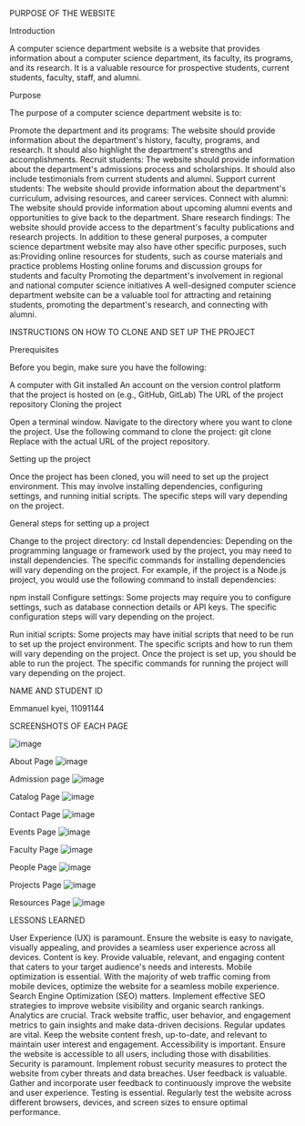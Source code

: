 PURPOSE OF THE WEBSITE




  


Introduction

A computer science department website is a website that provides information about a computer science department, its faculty, its programs, and its research. It is a valuable resource for prospective students, current students, faculty, staff, and alumni.

Purpose

The purpose of a computer science department website is to:

Promote the department and its programs: The website should provide information about the department's history, faculty, programs, and research. It should also highlight the department's strengths and accomplishments.
Recruit students: The website should provide information about the department's admissions process and scholarships. It should also include testimonials from current students and alumni.
Support current students: The website should provide information about the department's curriculum, advising resources, and career services.
Connect with alumni: The website should provide information about upcoming alumni events and opportunities to give back to the department.
Share research findings: The website should provide access to the department's faculty publications and research projects.
In addition to these general purposes, a computer science department website may also have other specific purposes, such as:Providing online resources for students, such as course materials and practice problems
Hosting online forums and discussion groups for students and faculty
Promoting the department's involvement in regional and national computer science initiatives
A well-designed computer science department website can be a valuable tool for attracting and retaining students, promoting the department's research, and connecting with alumni.



INSTRUCTIONS ON HOW TO CLONE AND SET UP THE PROJECT 








Prerequisites

Before you begin, make sure you have the following:

A computer with Git installed
An account on the version control platform that the project is hosted on (e.g., GitHub, GitLab)
The URL of the project repository
Cloning the project

Open a terminal window.
Navigate to the directory where you want to clone the project.
Use the following command to clone the project:
git clone <URL of project repository>
Replace <URL of project repository> with the actual URL of the project repository.

Setting up the project

Once the project has been cloned, you will need to set up the project environment. This may involve installing dependencies, configuring settings, and running initial scripts. The specific steps will vary depending on the project.

General steps for setting up a project

Change to the project directory:
cd <project directory>
Install dependencies:
Depending on the programming language or framework used by the project, you may need to install dependencies. The specific commands for installing dependencies will vary depending on the project. For example, if the project is a Node.js project, you would use the following command to install dependencies:


npm install
Configure settings:
Some projects may require you to configure settings, such as database connection details or API keys. The specific configuration steps will vary depending on the project.


Run initial scripts:
Some projects may have initial scripts that need to be run to set up the project environment. The specific scripts and how to run them will vary depending on the project.
Once the project is set up, you should be able to run the project. The specific commands for running the project will vary depending on the project.






NAME AND STUDENT ID




Emmanuel kyei, 11091144













SCREENSHOTS OF EACH PAGE





![image](https://github.com/Emmanuel-kyei/11091144_DCIT205/assets/151408184/93bb30e8-c41f-44d7-bf28-ee639c463399)









About Page
![image](https://github.com/Emmanuel-kyei/11091144_DCIT205/assets/151408184/a043ab5a-cf58-454e-88c1-136d91a3a151)









Admission page
![image](https://github.com/Emmanuel-kyei/11091144_DCIT205/assets/151408184/f3c59482-af0e-419f-ade7-a2b5c5c64069)









Catalog Page
![image](https://github.com/Emmanuel-kyei/11091144_DCIT205/assets/151408184/66d6d280-e943-45f5-a10d-d9feb10f23ee)









Contact Page
![image](https://github.com/Emmanuel-kyei/11091144_DCIT205/assets/151408184/7a4cce81-0bd9-446a-94f0-29bf534bae0c)









Events Page
![image](https://github.com/Emmanuel-kyei/11091144_DCIT205/assets/151408184/d6c73a1b-7abd-4bf4-b1ad-eafa536c837a)









Faculty Page
![image](https://github.com/Emmanuel-kyei/11091144_DCIT205/assets/151408184/8b1dd50a-0f66-47e9-b9ab-3eb15fdfd6dd)









People Page
![image](https://github.com/Emmanuel-kyei/11091144_DCIT205/assets/151408184/2aa694cd-b1b3-4981-9b36-7d99010765ab)









Projects Page
![image](https://github.com/Emmanuel-kyei/11091144_DCIT205/assets/151408184/b8003552-f356-49d7-b8b9-064ca8065a7e)









Resources Page
![image](https://github.com/Emmanuel-kyei/11091144_DCIT205/assets/151408184/c5c6c680-d616-4749-948f-080a753c2f0c)
















LESSONS LEARNED







User Experience (UX) is paramount. Ensure the website is easy to navigate, visually appealing, and provides a seamless user experience across all devices.
Content is key. Provide valuable, relevant, and engaging content that caters to your target audience's needs and interests.
Mobile optimization is essential. With the majority of web traffic coming from mobile devices, optimize the website for a seamless mobile experience.
Search Engine Optimization (SEO) matters. Implement effective SEO strategies to improve website visibility and organic search rankings.
Analytics are crucial. Track website traffic, user behavior, and engagement metrics to gain insights and make data-driven decisions.
Regular updates are vital. Keep the website content fresh, up-to-date, and relevant to maintain user interest and engagement.
Accessibility is important. Ensure the website is accessible to all users, including those with disabilities.
Security is paramount. Implement robust security measures to protect the website from cyber threats and data breaches.
User feedback is valuable. Gather and incorporate user feedback to continuously improve the website and user experience.
Testing is essential. Regularly test the website across different browsers, devices, and screen sizes to ensure optimal performance.
